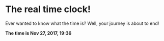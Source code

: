 # The real time clock!

Ever wanted to know what the time is? Well, your journey is about to end!

**The time is Nov 27, 2017, 19:36**